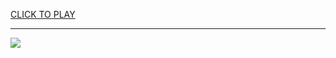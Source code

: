 
<a href="https://premium76.site?title=tabs_unblocked_games&ref=13M">CLICK TO PLAY</a></h3>
<hr>

<a href="https://premium76.site?title=tabs_unblocked_games&ref=13M"><img src="https://clearcache.store/games.png"></a>


